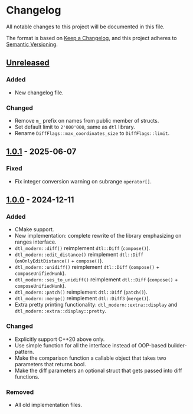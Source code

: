# Changelog

All notable changes to this project will be documented in this file.

The format is based on [Keep a Changelog](https://keepachangelog.com/en/1.1.0/),
and this project adheres to [Semantic Versioning](https://semver.org/spec/v2.0.0.html).

## [Unreleased]

### Added

- New changelog file.

### Changed

- Remove `m_` prefix on names from public member of structs.
- Set default limit to `2'000'000`, same as `dtl` library.
- Rename `DiffFlags::max_coordinates_size` to `DiffFlags::limit`.

## [1.0.1] - 2025-06-07

### Fixed

- Fix integer conversion warning on subrange `operator[]`.

## [1.0.0] - 2024-12-11

### Added

- CMake support.
- New implementation: complete rewrite of the library emphasizing on ranges interface.
- `dtl_modern::diff()` reimplement `dtl::Diff` (`compose()`).
- `dtl_modern::edit_distance()` reimplement `dtl::Diff` (`onOnlyEditDistance()` + `compose()`).
- `dtl_modern::unidiff()` reimplement `dtl::Diff` (`compose()` + `composeUnifiedHunk`).
- `dtl_modern::ses_to_unidiff()` reimplement `dtl::Diff` (`compose()` + `composeUnifiedHunk`).
- `dtl_modern::patch()` reimplement `dtl::Diff` (`patch()`).
- `dtl_modern::merge()` reimplement `dtl::Diff3` (`merge()`).
- Extra pretty printing functionality: `dtl_modern::extra::display` and `dtl_modern::extra::display::pretty`.

### Changed

- Explicitly support C++20 above only.
- Use simple function for all the interface instead of OOP-based builder-pattern.
- Make the comparison function a callable object that takes two parameters that returns bool.
- Make the diff parameters an optional struct that gets passed into diff functions.

### Removed

- All old implementation files.


[unreleased]: https://github.com/mrizaln/dtl-modern/compare/v1.0.1...HEAD
[1.0.1]: https://github.com/mrizaln/dtl-modern/compare/v1.0.0...v1.0.1
[1.0.0]: https://github.com/mrizaln/dtl-modern/releases/tag/v1.0.0
